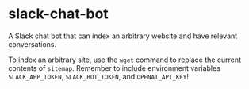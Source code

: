 # slack-chat-bot
A Slack chat bot that can index an arbitrary website and have relevant conversations. 

To index an arbitrary site, use the `wget` command to replace the current contents of `sitemap`. 
Remember to include environment variables `SLACK_APP_TOKEN`, `SLACK_BOT_TOKEN`, and `OPENAI_API_KEY`! 
